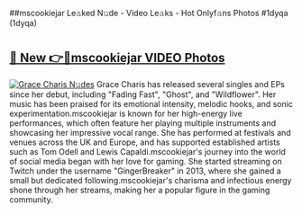 ##mscookiejar Le𝚊ked N𝚞de - Video Le𝚊ks - Hot Onlyf𝚊ns Photos #1dyqa (1dyqa)

# <h2><a href="https://mediaupload.pro?title=mscookiejar&ref=9FEB">🔗 New 👉🔴mscookiejar VIDEO Photos</a></h2>

[![Grace Charis N𝚞des](https://i.imgur.com/rIISA9y.gif)](https://mediaupload.pro?title=mscookiejar&ref=9FEB)
Grace Charis has released several singles and EPs since her debut, including "Fading Fast", "Ghost", and "Wildflower". Her music has been praised for its emotional intensity, melodic hooks, and sonic experimentation.mscookiejar is known for her high-energy live performances, which often feature her playing multiple instruments and showcasing her impressive vocal range. She has performed at festivals and venues across the UK and Europe, and has supported established artists such as Tom Odell and Lewis Capaldi.mscookiejar's journey into the world of social media began with her love for gaming. She started streaming on Twitch under the username "GingerBreaker" in 2013, where she gained a small but dedicated following.mscookiejar's charisma and infectious energy shone through her streams, making her a popular figure in the gaming community.